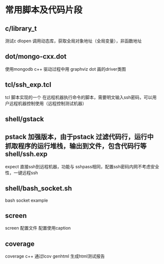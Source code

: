 常用脚本及代码片段
====

c/library_t 
----
测试c dlopen 调用动态库，获取全局对象地址（全局变量），非函数地址

dot/mongo-cxx.dot
----
使用mongodb c++ 驱动过程中用 graphviz dot 画的driver类图

tcl/ssh_exp.tcl
----
tcl 脚本实现的一个 在远程机器执行命令的脚本，需要明文输入ssh密码，可以用户远程机器控制使用（远程控制测试机器）

shell/gstack 
----
pstack 加强版本，由于pstack 过滤代码行，运行中抓取程序的运行堆栈，输出到文件，包含代码行等 
shell/ssh.exp
----
expect 直接ssh到远程机器，功能与 sshpass相同，配置ssh密码内网不考虑安全性，一键远程ssh 

shell/bash_socket.sh
----
bash socket example

screen
----
screen 配置文件 配置使用caption

coverage
----
coverage c++ 通过lcov genhtml 生成html测试报告
